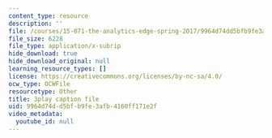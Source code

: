 ```yaml
---
content_type: resource
description: ''
file: /courses/15-071-the-analytics-edge-spring-2017/9964d74dd5bfb9fe3afb4160ff171e2f_EtlZAMQ2gc.srt
file_size: 6228
file_type: application/x-subrip
hide_download: true
hide_download_original: null
learning_resource_types: []
license: https://creativecommons.org/licenses/by-nc-sa/4.0/
ocw_type: OCWFile
resourcetype: Other
title: 3play caption file
uid: 9964d74d-d5bf-b9fe-3afb-4160ff171e2f
video_metadata:
  youtube_id: null
---
```

